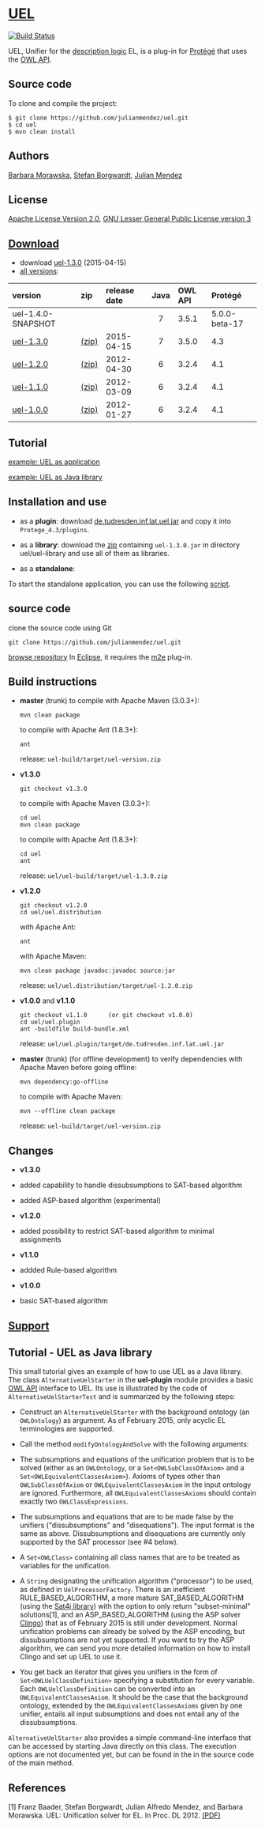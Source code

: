 # [UEL](http://julianmendez.github.io/uel/)

[![Build Status](https://travis-ci.org/julianmendez/uel.png?branch=master)](https://travis-ci.org/julianmendez/uel)

UEL, Unifier for the [description logic](http://dl.kr.org/) EL, is a plug-in for [Protégé](http://protege.stanford.edu/) that uses the [OWL API](http://owlcs.github.io/owlapi/).


## Source code

To clone and compile the project:

~~~
$ git clone https://github.com/julianmendez/uel.git
$ cd uel
$ mvn clean install
~~~



## Authors

[Barbara Morawska](http://lat.inf.tu-dresden.de/~morawska/), [Stefan Borgwardt](http://lat.inf.tu-dresden.de/~stefborg/), [Julian Mendez](http://lat.inf.tu-dresden.de/~mendez/)


## License

[Apache License Version 2.0](http://www.apache.org/licenses/LICENSE-2.0.txt), [GNU Lesser General Public License version 3](http://www.gnu.org/licenses/lgpl-3.0.txt)


## [Download](http://sourceforge.net/projects/uel/files/uel/1.3.0/zip/uel-1.3.0.zip/download)

  * download [uel-1.3.0](http://sourceforge.net/projects/uel/files/uel/1.3.0/zip/uel-1.3.0.zip/download) (2015-04-15)
  * [all versions](http://sourceforge.net/projects/uel/files/):


| version 	          | zip 	 | release date |	Java | OWL API |	Protégé       |
|:-------------------|:------|:-------------|:----:|:--------|:--------------|
| uel-1.4.0-SNAPSHOT |	      |              | 7    | 3.5.1   | 5.0.0-beta-17 |
| [uel-1.3.0](http://sourceforge.net/projects/uel/files/uel/1.3.0/plugin/de.tudresden.inf.lat.uel.jar/download)   | [(zip)](http://sourceforge.net/projects/uel/files/uel/1.3.0/zip/uel-1.3.0.zip/download) |	2015-04-15  | 7    | 3.5.0   | 4.3           |
| [uel-1.2.0](http://sourceforge.net/projects/uel/files/uel/1.2.0/plugin/de.tudresden.inf.lat.uel.jar/download) 	 | [(zip)](http://sourceforge.net/projects/uel/files/uel/1.2.0/zip/uel-1.2.0.zip/download) |	2012-04-30  | 6    | 3.2.4   | 4.1           |
| [uel-1.1.0](http://sourceforge.net/projects/uel/files/uel/1.1.0/plugin/de.tudresden.inf.lat.uel.jar/download) 	 | [(zip)](http://sourceforge.net/projects/uel/files/uel/1.1.0/zip/uel-1.1.0.zip/download) |	2012-03-09  | 6    | 3.2.4   | 4.1           |
| [uel-1.0.0](http://sourceforge.net/projects/uel/files/uel/1.0.0/plugin/de.tudresden.inf.lat.uel.jar/download) 	 | [(zip)](http://sourceforge.net/projects/uel/files/uel/1.0.0/zip/uel-1.0.0.zip/download) |	2012-01-27  | 6    | 3.2.4   | 4.1           |



## Tutorial

[example: UEL as application](http://julianmendez.github.io/uel/example.html)

[example: UEL as Java library](http://julianmendez.github.io/uel/example-code.html)



## Installation and use

* as a **plugin**:
download [de.tudresden.inf.lat.uel.jar](http://sourceforge.net/projects/uel/files/uel/1.3.0/plugin/de.tudresden.inf.lat.uel.jar/download) and copy it into `Protege_4.3/plugins`.

* as a **library**:
download the [zip](http://sourceforge.net/projects/uel/files/uel/1.3.0/zip/uel-1.3.0.zip/download) containing `uel-1.3.0.jar` in directory uel/uel-library and use all of them as libraries.

* as a **standalone**:

To start the standalone application, you can use the following [script](http://julianmendez.github.io/uel/extra/start-uel.sh.txt).



## source code
clone the source code using Git
```
git clone https://github.com/julianmendez/uel.git
```

[browse repository](https://github.com/julianmendez/uel)
In [Eclipse](http://www.eclipse.org/), it requires the [m2e](http://www.eclipse.org/m2e-wtp/) plug-in.


## Build instructions
* **master** (trunk)
  to compile with Apache Maven (3.0.3+):
  ```
  mvn clean package
  ```
  to compile with Apache Ant (1.8.3+):
  ```
  ant
  ```
  release: `uel-build/target/uel-version.zip`

* **v1.3.0**
  ```
  git checkout v1.3.0
  ```
  to compile with Apache Maven (3.0.3+):
  ```
  cd uel
  mvn clean package
  ```
  to compile with Apache Ant (1.8.3+):
  ```
  cd uel
  ant
  ```
  release: `uel/uel-build/target/uel-1.3.0.zip`

* **v1.2.0**
  ``` 
  git checkout v1.2.0
  cd uel/uel.distribution
  ```
  with Apache Ant:
  ```
  ant
  ```
  with Apache Maven:
  ```
  mvn clean package javadoc:javadoc source:jar
  ```
  release: `uel/uel.distribution/target/uel-1.2.0.zip`

* **v1.0.0** and **v1.1.0**
  ```
  git checkout v1.1.0      (or git checkout v1.0.0)
  cd uel/uel.plugin
  ant -buildfile build-bundle.xml
  ```
  release: `uel/uel.plugin/target/de.tudresden.inf.lat.uel.jar`

* **master** (trunk) (for offline development)
  to verify dependencies with Apache Maven before going offline:
  ```
  mvn dependency:go-offline
  ```
  to compile with Apache Maven:
  ```
  mvn --offline clean package
  ```
  release: `uel-build/target/uel-version.zip`


## Changes
* **v1.3.0**
 * added capability to handle dissubsumptions to SAT-based algorithm
 * added ASP-based algorithm (experimental)

* **v1.2.0**
 * added possibility to restrict SAT-based algorithm to minimal assignments

* **v1.1.0**
 * addded Rule-based algorithm

* **v1.0.0**
 * basic SAT-based algorithm



## [Support](http://lat.inf.tu-dresden.de/~mendez)


## Tutorial - UEL as Java library

This small tutorial gives an example of how to use UEL as a Java library. The class `AlternativeUelStarter` in the **uel-plugin** module provides a basic [OWL API](http://owlcs.github.io/owlapi/) interface to UEL. Its use is illustrated by the code of `AlternativeUelStarterTest` and is summarized by the following steps:

* Construct an `AlternativeUelStarter` with the background ontology (an `OWLOntology`) as argument. As of February 2015, only acyclic EL terminologies are supported.

* Call the method `modifyOntologyAndSolve` with the following arguments:

 * The subsumptions and equations of the unification problem that is to be solved (either as an `OWLOntology`, or a `Set<OWLSubClassOfAxiom>` and a `Set<OWLEquivalentClassesAxiom>`). Axioms of types other than `OWLSubClassOfAxiom` or `OWLEquivalentClassesAxiom` in the input ontology are ignored. Furthermore, all `OWLEquivalentClassesAxioms` should contain exactly two `OWLClassExpressions`.

 * The subsumptions and equations that are to be made false by the unifiers ("dissubsumptions" and "disequations"). The input format is the same as above. Dissubsumptions and disequations are currently only supported by the SAT processor (see #4 below).
 * A `Set<OWLClass>` containing all class names that are to be treated as variables for the unification.

 * A `String` designating the unification algorithm ("processor") to be used, as defined in `UelProcessorFactory`. There is an inefficient RULE_BASED_ALGORITHM, a more mature SAT_BASED_ALGORITHM (using the [Sat4j library](http://www.sat4j.org/)) with the option to only return "subset-minimal" solutions[1], and an ASP_BASED_ALGORITHM (using the ASP solver [Clingo](http://potassco.sourceforge.net/)) that as of February 2015 is still under development. Normal unification problems can already be solved by the ASP encoding, but dissubsumptions are not yet supported. If you want to try the ASP algorithm, we can send you more detailed information on how to install Clingo and set up UEL to use it.

* You get back an iterator that gives you unifiers in the form of `Set<OWLUelClassDefinition>` specifying a substitution for every variable. Each `OWLUelClassDefinition` can be converted into an `OWLEquivalentClassesAxiom`. It should be the case that the background ontology, extended by the `OWLEquivalentClassesAxioms` given by one unifier, entails all input subsumptions and does not entail any of the dissubsumptions.

`AlternativeUelStarter` also provides a simple command-line interface that can be accessed by starting Java directly on this class. The execution options are not documented yet, but can be found in the in the source code of the main method.

## References

[1] Franz Baader, Stefan Borgwardt, Julian Alfredo Mendez, and Barbara Morawska. UEL: Unification solver for EL. In Proc. DL 2012. [(PDF)](http://ceur-ws.org/Vol-846/paper_8.pdf)



